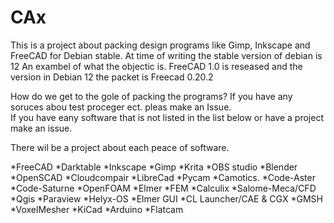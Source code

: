 # CAx
This is a project about packing design programs like Gimp, Inkscape and FreeCAD for Debian stable. At time of writing the stable version of debian is 12 
An exambel of what the objectic is.
FreeCAD 1.0 is reseased and the version in Debian 12 the packet is Freecad 0.20.2

How do we get to the gole of packing the programs? 
If you have any soruces abou test proceger ect. pleas make an Issue.  
If you have eany software that is not listed in the list below or have a project make an issue.

There wil be a project about each peace of software. 

*FreeCAD *Darktable *Inkscape *Gimp *Krita *OBS studio *Blender
*OpenSCAD *Cloudcompair
*LibreCad
*Pycam
*Camotics.
*Code-Aster
*Code-Saturne
*OpenFOAM
*Elmer
*FEM 
*Calculix
*Salome-Meca/CFD
*Qgis
*Paraview *Helyx-OS
*Elmer GUI
*CL Launcher/CAE & CGX *GMSH 
*VoxelMesher
*KiCad
*Arduino
*Flatcam


 

